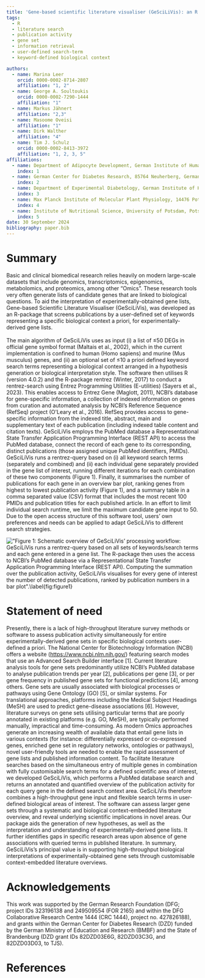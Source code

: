 ```yaml
---
title: 'Gene-based scientific literature visualiser (GeSciLiVis): an R package for interrogating published literature for experimentally-derived gene lists within a priori user-defined biological context'
tags:
  - R
  - literature search
  - publication activity
  - gene set
  - information retrieval
  - user-defined search-term
  - keyword-defined biological context

authors:
  - name: Marina Leer
    orcid: 0000-0002-8714-2807
    affiliation: "1, 2"
  - name: George A. Soultoukis
    orcid: 0000-0002-7290-1444
    affiliation: "1" 
  - name: Markus Jähnert
    affiliation: "2,3" 
  - name: Masoome Oveisi
    affiliation: "1"
  - name: Dirk Walther
    affiliation: "4"
  - name: Tim J. Schulz
    orcid: 0000-0002-8413-3972
    affiliation: "1, 2, 3, 5"
affiliations:
  - name: Department of Adipocyte Development, German Institute of Human Nutrition Potsdam-Rehbrücke, 14558 Nuthetal, Germany
    index: 1
  - name: German Center for Diabetes Research, 85764 Neuherberg, Germany
    index: 2
  - name: Department of Experimental Diabetology, German Institute of Human Nutrition Potsdam-Rehbrücke, 14558 Nuthetal, Germany
    index: 3
  - name: Max Planck Institute of Molecular Plant Physiology, 14476 Potsdam, Germany
    index: 4
  - name: Institute of Nutritional Science, University of Potsdam, Potsdam-Rehbrücke, 14558 Nuthetal, Germany
    index: 5
date: 30 September 2024
bibliography: paper.bib
---
```


# Summary

Basic and clinical biomedical research relies heavily on modern large-scale datasets that include genomics, transcriptomics, epigenomics, metabolomics, and proteomics, among other “Omics”. These research tools very often generate lists of candidate genes that are linked to biological questions. To aid the interpretation of experimentally-obtained gene lists, Gene-based Scientific Literature Visualiser (GeSciLiVis), was developed as an R-package that screens publications by a user-defined set of keywords representing a specific biological context a priori, for experimentally-derived gene lists.
<br>
<br>
The main algorithm of GeSciLiVis uses as input (i) a list of ≤50 DEGs in official gene symbol format (Maltais et al., 2002), which in the current implementation is confined to human (Homo sapiens) and murine (Mus musculus) genes, and (ii) an optional set of ≤10 a priori defined keyword search terms representing a biological context arranged in a hypothesis generation or biological interpretation style. The software then utilises R (version 4.0.2) and the R-package rentrez (Winter, 2017) to conduct a rentrez-search using Entrez Programming Utilities (E-utilities) (Sayers et al., 2023). This enables access to Entrez Gene (Maglott, 2011), NCBI’s database for gene-specific information, a collection of indexed information on genes from curation and automated analysis by NCBI’s Reference Sequence (RefSeq) project (O'Leary et al., 2016). RefSeq provides access to gene-specific information from the indexed title, abstract, main and supplementary text of each publication (including indexed table content and citation texts). GeSciLiVis employs the PubMed database a Representational State Transfer Application Programming Interface (REST API) to access the PubMed database, connect the record of each gene to its corresponding, distinct publications (those assigned unique PubMed identifiers, PMIDs). GeSciLiVis runs a rentrez-query based on (i) all keyword search terms (separately and combined) and (ii) each individual gene separately provided in the gene list of interest, running different iterations for each combination of these two components (Figure 1). Finally, it summarises the number of publications for each gene in an overview bar plot, ranking genes from highest to lowest publication activity (Figure 1), and a summary table in a comma separated value (CSV) format that includes the most recent 100 PMIDs and publication titles for each published article. In an effort to limit individual search runtime, we limit the maximum candidate gene input to 50. Due to the open access structure of this software tool, users’ own preferences and needs can be applied to adapt GeSciLiVis to different search strategies. 

<p align="center">

!["Figure 1: Schematic overview of GeSciLiVis’ processing workflow: GeSciLiVis runs a rentrez-query based on all sets of keywords/search terms and each gene entered in a gene list. The R-package then uses the access to NCBI’s PubMed database via a Representational State Transfer Application Programming Interface (REST API). Computing the summation over the publication activity, GeSciLiVis visualises for every gene of interest the number of detected publications, ranked by publication numbers in a bar plot".\label{fig:figure1}](Picture1a.png)

# Statement of need
Presently, there is a lack of high-throughput literature survey methods or software to assess publication activity simultaneously for entire experimentally-derived gene sets in specific biological contexts user-defined a priori. The National Center for Biotechnology Information (NCBI) offers a website (https://www.ncbi.nlm.nih.gov/) featuring search modes that use an Advanced Search Builder interface [1]. Current literature analysis tools for gene sets predominantly utilize NCBI’s PubMed database to analyse publication trends per year [2], publications per gene [3], or per gene frequency in published gene sets for functional predictions [4], among others. Gene sets are usually associated with biological processes or pathways using Gene Ontology (GO) [5], or similar systems. For translational approaches, platforms including the Medical Subject Headings (MeSH) are used to predict gene-disease associations [6]. However, literature surveys on gene sets utilising particular terms that are poorly annotated in existing platforms (e.g. GO, MeSH), are typically performed manually, impractical and time-consuming. As modern Omics approaches generate an increasing wealth of available data that entail gene lists in various contexts (for instance: differentially expressed or co-expressed genes, enriched gene set in regulatory networks, ontologies or pathways), novel user-friendly tools are needed to enable the rapid assessment of gene lists and published information content.
To facilitate literature searches based on the simultaneous entry of multiple genes in combination with fully customisable search terms for a defined scientific area of interest, we developed GeSciLiVis, which performs a PubMed database search and returns an annotated and quantified overview of the publication activity for each query gene in the defined search context area. GeSciLiVis therefore combines a high-throughput gene input and flexible search terms in user-defined biological areas of interest. The software can assess larger gene sets through a systematic and biological context-embedded literature overview, and reveal underlying scientific implications in novel areas. Our package aids the generation of new hypotheses, as well as the interpretation and understanding of experimentally-derived gene lists. It further identifies gaps in specific research areas upon absence of gene associations with queried terms in published literature. In summary, GeSciLiVis’s principal value is in supporting high-throughput biological interpretations of experimentally-obtained gene sets through customisable context-embedded literature overviews.

# Acknowledgements

This work was supported by the German Research Foundation (DFG; project IDs 323196138 and 249509554 (FOR 2165) and within the DFG Collaborative Research Centre 1444 (CRC 1444), project no. 427826188), and grants within the German Center for Diabetes Research (DZD) funded by the German Ministry of Education and Research (BMBF) and the State of Brandenburg (DZD grant IDs 82DZD03E6G, 82DZD03C3G, and 82DZD03D03, to TJS).

# References

